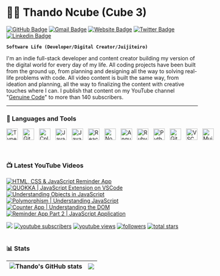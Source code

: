 # 🤼‍♂️ Thando Ncube (Cube 3)

[![GitHub Badge](https://img.shields.io/badge/-@thandoncube1-%23181717?style=flat&logo=github)](https://github.com/thandoncube1) [![Gmail Badge](https://img.shields.io/badge/-ncubethando20@gmail.com-c14438?style=flat&logo=Gmail&logoColor=white&link=mailto:ncubethando20@gmail.com)](mailto:ncubethando20@gmail.com) [![Website Badge](https://img.shields.io/website?color=0ab9e6&style=flat&up_message=portfolio.runakodesigns.com&url=http%3A%2F%2Fportfolio.runakodesigns.com%2F)](https://portfolio.runakodesigns.com) [![Twitter Badge](https://img.shields.io/badge/-@thandotwitter-1ca0f1?style=flat-square&labelColor=1ca0f1&logo=twitter&logoColor=white&link=https://twitter.com/thandon20)](https://twitter.com/thandon20) [![Linkedin Badge](https://img.shields.io/badge/-@thandoNcube-blue?style=flat&logo=Linkedin&logoColor=white&link=https://www.linkedin.com/in/thando-ncube/)](https://www.linkedin.com/in/thando-ncube/)

**`Software Life (Developer/Digital Creator/Juijiteiro)`** 

I'm an indie full-stack developer and content creator building my version of the digital world for every day of my life. All coding projects have been built from the ground up, from planning and designing all the way to solving real-life problems with code. All video content is built the same way, from ideation and planning, all the way to finalizing the content with creative touches where I can. I publish that content on my YouTube channel "[Genuine Code](https://www.youtube.com/@genuinecode3097)" to more than 140 subscribers.
 
---

### 🧰 Languages and Tools
<div style="display: flex; flex-direction: row;">
<img align="left" alt="TypeScript" width="30px" style="padding-right:10px;" src="https://cdn.jsdelivr.net/gh/devicons/devicon/icons/typescript/typescript-plain.svg" />
<img align="left" alt="Git" width="30px" style="padding-right:10px;" src="https://cdn.jsdelivr.net/gh/devicons/devicon/icons/git/git-original.svg" />
<img align="left" alt="Cplusplus" width="30px" style="padding-right:10px;" src="https://cdn.jsdelivr.net/gh/devicons/devicon@latest/icons/cplusplus/cplusplus-original.svg" />
<img align="left" alt="Java" width="30px" style="padding-right:10px;" src="https://cdn.jsdelivr.net/gh/devicons/devicon@latest/icons/java/java-original-wordmark.svg" />
<img align="left" alt="JavaScript" width="30px" style="padding-right:10px;" src="https://cdn.jsdelivr.net/gh/devicons/devicon/icons/javascript/javascript-plain.svg" />
<img align="left" alt="React" width="30px" style="padding-right:10px;" src="https://cdn.jsdelivr.net/gh/devicons/devicon/icons/react/react-original.svg" />
<img align="left" alt="NodeJS" width="30px" style="padding-right:10px;" src="https://cdn.jsdelivr.net/gh/devicons/devicon/icons/nodejs/nodejs-original.svg" />
<img align="left" alt="Angular" width="30px" style="padding-right:10px;" src="https://cdn.jsdelivr.net/gh/devicons/devicon/icons/angularjs/angularjs-plain.svg" />
<img align="left" alt="Ruby" width="30px" style="padding-right:10px;" src="https://cdn.jsdelivr.net/gh/devicons/devicon@latest/icons/ruby/ruby-plain.svg" />
<img align="left" alt="Python" width="30px" style="padding-right:10px;" src="https://cdn.jsdelivr.net/gh/devicons/devicon/icons/python/python-plain.svg" />
<img align="left" alt="GitHub" width="30px" style="padding-right:10px;" src="https://cdn.jsdelivr.net/gh/devicons/devicon/icons/github/github-original.svg" />
<img align="left" alt="VSCode" width="30px" style="padding-right:10px;" src="https://cdn.jsdelivr.net/gh/devicons/devicon@latest/icons/vscode/vscode-original.svg" />
<img align="left" alt="Mui" width="30px" style="padding-right:10px;" src="https://cdn.jsdelivr.net/gh/devicons/devicon@latest/icons/materialui/materialui-plain.svg" />
</div>
<br />

#

### 📺 Latest YouTube Videos

<!-- BEGIN YOUTUBE-CARDS -->
[![HTML, CSS & JavaScript Reminder App](https://ytcards.demolab.com/?id=wBp9-Tv8zJI&title=HTML+CSS+JavaScript+Reminder+App&lang=en&timestamp=1626580800&background_color=%230d1117&title_color=%23ffffff&stats_color=%23dedede&max_title_lines=1&width=250&border_radius=5&duration=395 "HTML, CSS & JavaScript Reminder App")](https://www.youtube.com/watch?v=wBp9-Tv8zJI)
[![QUOKKA | JavaScript Extension on VSCode](https://ytcards.demolab.com/?id=MtOgXIdkzOY&title=QUOKKA+|+JavaScript+Extension+on+VSCode&lang=en&timestamp=1625457600&background_color=%230d1117&title_color=%23ffffff&stats_color=%23dedede&max_title_lines=1&width=250&border_radius=5&duration=32 "QUOKKA | JavaScript Extension on VSCode")](https://www.youtube.com/watch?v=MtOgXIdkzOY)
[![Understanding Objects in JavaScript](https://ytcards.demolab.com/?id=kSBVQ4q6yBU&title=Understanding+Objects+in+JavaScript&lang=en&timestamp=1622174400&background_color=%230d1117&title_color=%23ffffff&stats_color=%23dedede&max_title_lines=1&width=250&border_radius=5&duration=55 "Understanding Objects in JavaScript")](https://www.youtube.com/watch?v=kSBVQ4q6yBU)
[![Polymorphism | Understanding JavaScript](https://ytcards.demolab.com/?id=CfOrvLI5Blc&title=Polymorphism+|+Understanding+JavaScript&lang=en&timestamp=1623556800&background_color=%230d1117&title_color=%23ffffff&stats_color=%23dedede&max_title_lines=1&width=250&border_radius=5&duration=33 "Polymorphism | Understanding JavaScript")](https://www.youtube.com/watch?v=CfOrvLI5Blc)
[![Counter App | Understanding the DOM](https://ytcards.demolab.com/?id=XKO-SHideF4&title=Counter+App+|+Understanding+the+DOM&lang=en&timestamp=1623643200&background_color=%230d1117&title_color=%23ffffff&stats_color=%23dedede&max_title_lines=1&width=250&border_radius=5&duration=792 "Counter App | Understanding the DOM")](https://www.youtube.com/watch?v=XKO-SHideF4)
[![Reminder App Part 2 | JavaScript Application](https://ytcards.demolab.com/?id=j5QR1GumLL4&title=Reminder+App+Part+2+|+JavaScript+Application&lang=en&timestamp=1626840000&background_color=%230d1117&title_color=%23ffffff&stats_color=%23dedede&max_title_lines=1&width=250&border_radius=5&duration=50 "Reminder App Part 2 | JavaScript Application")](https://www.youtube.com/watch?v=j5QR1GumLL4)
<!-- END YOUTUBE-CARDS -->

   <p align="left">
      <a href="https://www.youtube.com/@genuinecode3097?sub_confirmation=1">
         <img src="https://custom-icon-badges.demolab.com/badge/-Subscribe%20For%20More-red?style=for-the-badge&logo=video&logoColor=white"/></a>
      <a href="https://www.youtube.com/@genuinecode3097?Sub_Confirmation=1">
         <img alt="youtube subscribers" title="Subscribe to my YouTube channel" src="https://custom-icon-badges.demolab.com/youtube/channel/subscribers/UCCSDOV3aYl-BaoBOTqHB36Q?color=%23E05D44&label=SUBSCRIBE&logo=video&logoColor=white&style=for-the-badge&labelColor=CE4630"/></a> 
      <a href="https://www.youtube.com/@genuinecode3097">
         <img alt="youtube views" title="YouTube views" src="https://custom-icon-badges.demolab.com/youtube/channel/views/UCCSDOV3aYl-BaoBOTqHB36Q?color=%23E1AD0E&logo=eye&logoColor=white&style=for-the-badge&labelColor=C79600"/></a> 
      <a href="https://github.com/thandoncube1?tab=followers">
         <img alt="followers" title="Follow me on Github" src="https://custom-icon-badges.demolab.com/github/followers/thandoncube1?color=236ad3&labelColor=1155ba&style=for-the-badge&logo=person-add&label=Follow&logoColor=white"/></a>
      <a href="https://github.com/thandoncube1?tab=repositories&sort=stargazers">
         <img alt="total stars" title="Total stars on GitHub" src="https://custom-icon-badges.demolab.com/github/stars/thandoncube1?color=55960c&style=for-the-badge&labelColor=488207&logo=star"/></a>
   </p>

#

### 📊 Stats

|![Thando's GitHub stats](https://github-readme-stats-thando.vercel.app/api?username=thandoncube1&show_icons=true&theme=radical) | <a href="https://github.com/thandoncube1/github-readme-stats-thando"><img align="center" src="https://github-readme-stats-thando.vercel.app/api/top-langs/?username=thandoncube1&layout=compact&theme=radical&hide_border=true"/></a>
|-------------------------------------------------------|-------------------------------------------------------|
